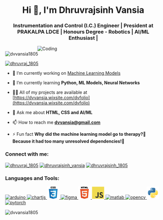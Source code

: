 <h1 align="center">Hi 👋, I'm Dhruvrajsinh Vansia</h1>
<h3 align="center">Instrumentation and Control (I.C.) Engineer | President at PRAKALPA LDCE | Honours Degree - Robotics | AI/ML Enthusiast |</h3>
<img align="right" alt="Coding" width="400" src="[https://ldce-my.sharepoint.com/:i:/g/personal/21icdhr025_ldce_ac_in/EYcrDWKuf7lEjlLvIEOV4xEBWzhGCQf59gHY2cenxF36wg?e=YsyRHq](https://www.google.com/url?sa=i&url=https%3A%2F%2Fwww.leadfeeder.com%2Fblog%2Fai-machine-learning-b2b-2020%2F&psig=AOvVaw1LuRDhLxdbSdflSHAeOLHR&ust=1717068228958000&source=images&cd=vfe&opi=89978449&ved=0CBEQjRxqFwoTCOjVh-PfsoYDFQAAAAAdAAAAABAK)">
<p align="left"> <img src="https://komarev.com/ghpvc/?username=dvvansia1805&label=Profile%20views&color=0e75b6&style=flat" alt="dvvansia1805" /> </p>

<p align="left"> <a href="https://twitter.com/dhruvraj_1805" target="blank"><img src="https://img.shields.io/twitter/follow/dhruvraj_1805?logo=twitter&style=for-the-badge" alt="dhruvraj_1805" /></a> </p>

- 🔭 I’m currently working on [Machine Learning Models](https://github.com/dvvansia1805/homepredictionml)

- 🌱 I’m currently learning **Python, ML Models, Neural Networks**

- 👨‍💻 All of my projects are available at [https://dvvansia.wixsite.com/dvfolio](https://dvvansia.wixsite.com/dvfolio)

- 💬 Ask me about **HTML, CSS and AI/ML**

- 📫 How to reach me **dvvansia@gmail.com**

- ⚡ Fun fact **Why did the machine learning model go to therapy?🤔 Because it had too many unresolved dependencies!🤖**

<h3 align="left">Connect with me:</h3>
<p align="left">
<a href="https://twitter.com/dhruvraj_1805" target="blank"><img align="center" src="https://raw.githubusercontent.com/rahuldkjain/github-profile-readme-generator/master/src/images/icons/Social/twitter.svg" alt="dhruvraj_1805" height="30" width="40" /></a>
<a href="https://linkedin.com/in/dhruvrajsinh_vansia" target="blank"><img align="center" src="https://raw.githubusercontent.com/rahuldkjain/github-profile-readme-generator/master/src/images/icons/Social/linked-in-alt.svg" alt="dhruvrajsinh_vansia" height="30" width="40" /></a>
<a href="https://instagram.com/dhruvrajsinh_1805" target="blank"><img align="center" src="https://raw.githubusercontent.com/rahuldkjain/github-profile-readme-generator/master/src/images/icons/Social/instagram.svg" alt="dhruvrajsinh_1805" height="30" width="40" /></a>
</p>

<h3 align="left">Languages and Tools:</h3>
<p align="left"> <a href="https://www.arduino.cc/" target="_blank" rel="noreferrer"> <img src="https://cdn.worldvectorlogo.com/logos/arduino-1.svg" alt="arduino" width="40" height="40"/> </a> <a href="https://www.chartjs.org" target="_blank" rel="noreferrer"> <img src="https://www.chartjs.org/media/logo-title.svg" alt="chartjs" width="40" height="40"/> </a> <a href="https://www.w3schools.com/css/" target="_blank" rel="noreferrer"> <img src="https://raw.githubusercontent.com/devicons/devicon/master/icons/css3/css3-original-wordmark.svg" alt="css3" width="40" height="40"/> </a> <a href="https://www.figma.com/" target="_blank" rel="noreferrer"> <img src="https://www.vectorlogo.zone/logos/figma/figma-icon.svg" alt="figma" width="40" height="40"/> </a> <a href="https://www.w3.org/html/" target="_blank" rel="noreferrer"> <img src="https://raw.githubusercontent.com/devicons/devicon/master/icons/html5/html5-original-wordmark.svg" alt="html5" width="40" height="40"/> </a> <a href="https://developer.mozilla.org/en-US/docs/Web/JavaScript" target="_blank" rel="noreferrer"> <img src="https://raw.githubusercontent.com/devicons/devicon/master/icons/javascript/javascript-original.svg" alt="javascript" width="40" height="40"/> </a> <a href="https://www.mathworks.com/" target="_blank" rel="noreferrer"> <img src="https://upload.wikimedia.org/wikipedia/commons/2/21/Matlab_Logo.png" alt="matlab" width="40" height="40"/> </a> <a href="https://opencv.org/" target="_blank" rel="noreferrer"> <img src="https://www.vectorlogo.zone/logos/opencv/opencv-icon.svg" alt="opencv" width="40" height="40"/> </a> <a href="https://www.python.org" target="_blank" rel="noreferrer"> <img src="https://raw.githubusercontent.com/devicons/devicon/master/icons/python/python-original.svg" alt="python" width="40" height="40"/> </a> <a href="https://pytorch.org/" target="_blank" rel="noreferrer"> <img src="https://www.vectorlogo.zone/logos/pytorch/pytorch-icon.svg" alt="pytorch" width="40" height="40"/> </a> </p>

<p><img align="center" src="https://github-readme-stats.vercel.app/api/top-langs?username=dvvansia1805&show_icons=true&locale=en&layout=compact" alt="dvvansia1805" /></p>

